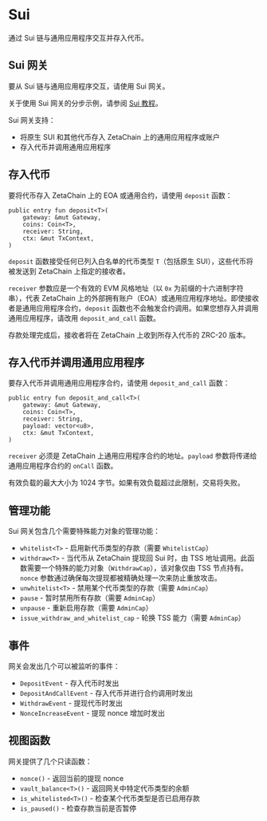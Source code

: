 # Sui

通过 Sui 链与通用应用程序交互并存入代币。

## Sui 网关

要从 Sui 链与通用应用程序交互，请使用 Sui 网关。

关于使用 Sui 网关的分步示例，请参阅 [Sui 教程](/)。

Sui 网关支持：

- 将原生 SUI 和其他代币存入 ZetaChain 上的通用应用程序或账户
- 存入代币并调用通用应用程序

## 存入代币

要将代币存入 ZetaChain 上的 EOA 或通用合约，请使用 `deposit` 函数：

```move
public entry fun deposit<T>(
    gateway: &mut Gateway,
    coins: Coin<T>,
    receiver: String,
    ctx: &mut TxContext,
)
```

`deposit` 函数接受任何已列入白名单的代币类型 `T`（包括原生 SUI），这些代币将被发送到 ZetaChain 上指定的接收者。

`receiver` 参数应是一个有效的 EVM 风格地址（以 `0x` 为前缀的十六进制字符串），代表 ZetaChain 上的外部拥有账户（EOA）或通用应用程序地址。即使接收者是通用应用程序合约，`deposit` 函数也不会触发合约调用。如果您想存入并调用通用应用程序，请改用 `deposit_and_call` 函数。

存款处理完成后，接收者将在 ZetaChain 上收到所存入代币的 ZRC-20 版本。

## 存入代币并调用通用应用程序

要存入代币并调用通用应用程序合约，请使用 `deposit_and_call` 函数：

```move
public entry fun deposit_and_call<T>(
    gateway: &mut Gateway,
    coins: Coin<T>,
    receiver: String,
    payload: vector<u8>,
    ctx: &mut TxContext,
)
```

`receiver` 必须是 ZetaChain 上通用应用程序合约的地址。`payload` 参数将传递给通用应用程序合约的 `onCall` 函数。

有效负载的最大大小为 1024 字节。如果有效负载超过此限制，交易将失败。

## 管理功能

Sui 网关包含几个需要特殊能力对象的管理功能：

- `whitelist<T>` - 启用新代币类型的存款（需要 `WhitelistCap`）
- `withdraw<T>` - 当代币从 ZetaChain 提现回 Sui 时，由 TSS 地址调用。此函数需要一个特殊的能力对象（`WithdrawCap`），该对象仅由 TSS 节点持有。`nonce` 参数通过确保每次提现都被精确处理一次来防止重放攻击。
- `unwhitelist<T>` - 禁用某个代币类型的存款（需要 `AdminCap`）
- `pause` - 暂时禁用所有存款（需要 `AdminCap`）
- `unpause` - 重新启用存款（需要 `AdminCap`）
- `issue_withdraw_and_whitelist_cap` - 轮换 TSS 能力（需要 `AdminCap`）

## 事件

网关会发出几个可以被监听的事件：

- `DepositEvent` - 存入代币时发出
- `DepositAndCallEvent` - 存入代币并进行合约调用时发出
- `WithdrawEvent` - 提现代币时发出
- `NonceIncreaseEvent` - 提现 nonce 增加时发出

## 视图函数

网关提供了几个只读函数：

- `nonce()` - 返回当前的提现 nonce
- `vault_balance<T>()` - 返回网关中特定代币类型的余额
- `is_whitelisted<T>()` - 检查某个代币类型是否已启用存款
- `is_paused()` - 检查存款当前是否暂停
```
